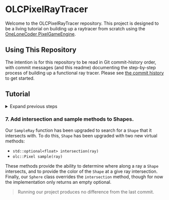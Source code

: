 # OLCPixelRayTracer

<!-- markdownlint-disable MD033 MD026 -->
<!-- cSpell:words raytracer renderable structs -->

Welcome to the OLCPixelRayTracer repository. This project is designed to be a living tutorial on building up a raytracer
from scratch using the [OneLoneCoder PixelGameEngine](https://github.com/OneLoneCoder/olcPixelGameEngine).

## Using This Repository

The intention is for this repository to be read in Git commit-history order, with commit messages (and this readme)
documenting the step-by-step process of building up a functional ray tracer. Please see
[the commit history](https://github.com/Sidneys1/OlcPixelRayTracer/commits/main) to get started.

## Tutorial

<details><summary>Expand previous steps</summary>

### 1. Create new, empty Visual Studio project.

First, <kbd>Create a new project</kbd> in Visual Studio, selecting the <kbd>Empty Project</kbd>
(`C++`/`Windows`/`Console`) template. I also opted for the flat directory structure option (<kbd>☑ Place solution and
project in the same directory</kbd>).

![Create a new project dialog](./docs/images/create-a-new-project.png)

Our project cannot currently run (there is no main entrypoint)!

### 2. Add PGE header and create a game from template.

We copy in the `olcPixelGameEngine.h` file and add it to our solution. We also add a blank `main.cpp` and populate it
with the contents of the template available in the `olcPixelGameEngine.h` header, taking care to rename our game class
to match our needs.

> Running our project will render a default PixelGameEngine scene: a 256x240 canvas of random pixels, magnified 4x.

### 3. Add basic Shapes and a vector of shapes to render.

We create a base class `Shape` and derived class `Sphere` (blank for now) that we will use to define our renderable
objects in the future.

We also add a `std::vector` of `std::unique_ptr<Shape>` to our game class. This will allow us to add new `Shape`-derived
objects to our scene.

Finally, when the game exits, the memory we allocated will be freed (thanks, smart pointers).

> Running our project will now render a solid magenta canvas.

### 4. Add constants and a way to "Sample" single pixels.

We define a few constants for window geometry and begin implementing our rendering process by looping over the rows and
columns of the scene and calling a `Sample` function that takes a floating-point x,y position on the viewport and
returns a `olc::Pixel` for that location.

> Running our project will now render a 250x250 canvas at 2x magnification. Our magenta fill has been replaced with a
> color pattern converging in the center of the canvas.

### 5. Add some geometry types, enhance Shape and Sphere.

We add structs for vectors and rays, and enhance our `Shape` and `Sphere` classes with properties that will allow us to
describe their size and position in our scene.

> Running our project produces no differences from the last commit.

### 6. Add fog color and a way to sample rays.

To prevent our scene from extending into infinity, and to have something to show when a ray doesn't hit *anything*, we
add a new constant: a "fog" color. Additionally, we add a more specific function, `SampleRay`, that is called by
`Sample` to return the color (or absence thereof) of a ray as it extends into our scene. For now, still, this returns a
color relative to the X and Y coordinate in our scene.

> Running our project produces no differences from our last commit.

</details>

### 7. Add intersection and sample methods to Shapes.

Our `SampleRay` function has been upgraded to search for a `Shape` that it intersects with. To do this, `Shape` has been
upgraded with two new virtual methods:

* `std::optional<float> intersection(ray)`
* `olc::Pixel sample(ray)`

These methods provide the ability to determine where along a ray a `Shape` intersects, and to provide the color of the
`Shape` at a give ray intersection. Finally, our `Sphere` class overrides the `intersection` method, though for now the
implementation only returns an empty optional.

> Running our project produces no difference from the last commit.

